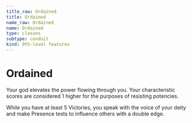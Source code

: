```yaml
---
title_raw: Ordained
title: Ordained
name_raw: Ordained
name: Ordained
type: classes
subtype: conduit
kind: 9th-level features
---
```


# Ordained

Your god elevates the power flowing through you. Your characteristic scores are considered 1 higher for the purposes of resisting potencies.

While you have at least 5 Victories, you speak with the voice of your deity and make Presence tests to influence others with a double edge.
